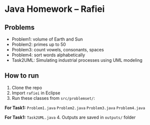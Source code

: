# Java Homework – Rafiei

## Problems
- Problem1: volume of Earth and Sun
- Problem2: primes up to 50
- Problem3: count vowels, consonants, spaces
- Problem4: sort words alphabetically
- Task2UML: Simulating industrial processes using UML modeling

## How to run
1. Clone the repo
2. Import `rafiei` in Eclipse
3. Run these classes from `src/problemset/`:

**For Task1:**
    `Problem1.java`
    `Problem2.java`
    `Problem3.java`
    `Problem4.java`
    
**For Task1:**
    `Task2UML.java`
4. Outputs are saved in `outputs/` folder

